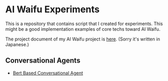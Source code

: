 # AI Waifu Experiments
This is a repository that contains script that I created for experiments.
This might be a good implementation examples of core techs toward AI Waifu.

The project document of my AI Waifu project is [here](https://github.com/xiong-jie-y/project-orenoyome). (Sorry it's written in Japanese.)

## Conversational Agents
* [Bert Based Conversational Agent](https://github.com/xiong-jie-y/ai-waifu-experiments/tree/master/bert_based_conversation)